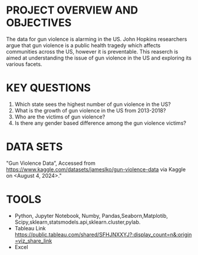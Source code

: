 # PROJECT OVERVIEW AND OBJECTIVES
The data for gun violence is alarming in the US. John Hopkins researchers argue that gun violence is a public health tragedy which affects communities across the US, however it is preventable. This reaserch is aimed at understanding the issue of gun violence in the US and exploring its various facets. 																																						
# KEY QUESTIONS
1. Which state sees the highest number of gun violence in the US?
2. What is the growth of gun violence in the US from 2013-2018?
3. Who are the victims of gun violence?
4. Is there any gender based difference among the gun violence victims? 	
   
# DATA SETS
"Gun Violence Data”, Accessed from https://www.kaggle.com/datasets/jameslko/gun-violence-data via Kaggle on <August 4, 2024>."

# TOOLS
* Python, Jupyter Notebook, Numby, Pandas,Seaborn,Matplotib, Scipy,sklearn,statsmodels.api,sklearn.cluster,pylab.
* Tableau Link https://public.tableau.com/shared/SFHJNXXYJ?:display_count=n&:origin=viz_share_link
* Excel 																																							
